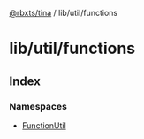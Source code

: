 [@rbxts/tina](modules.md) / lib/util/functions

# lib/util/functions

## Index

### Namespaces

- [FunctionUtil](lib_util_functions/FunctionUtil.md)
